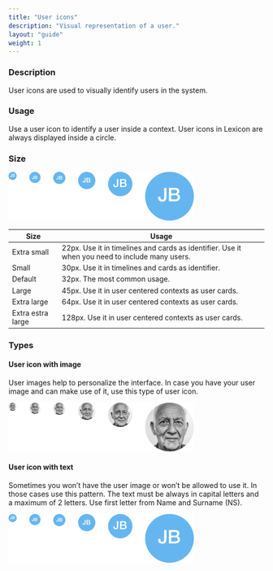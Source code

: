 ```yaml
---
title: "User icons"
description: "Visual representation of a user."
layout: "guide"
weight: 1
---
```


### Description

User icons are used to visually identify users in the system.

### Usage

Use a user icon to identify a user inside a context. User icons in Lexicon are always displayed inside a circle.

### Size

![all 6 user icons sizes](../../../images/userIcon.png)

| Size | Usage |
| ---- | ----- |
| Extra small | 22px. Use it in timelines and cards as identifier. Use it when you need to include many users. |
| Small | 30px. Use it in timelines and cards as identifier. |
| Default | 32px. The most common usage. |
| Large | 45px. Use it in user centered contexts as user cards. |
| Extra large | 64px. Use it in user centered contexts as user cards. |
| Extra estra large | 128px. Use it in user centered contexts as user cards. |

### Types

#### User icon with image

User images help to personalize the interface. In case you have your user image and can make use of it, use this type of user icon.

![all 6 user icons sizes with image](../../../images/userIconImages.png)

#### User icon with text

Sometimes you won’t have the user image or won’t be allowed to use it. In those cases use this pattern. The text must be always in capital letters and a maximum of 2 letters. Use first letter from Name and Surname (NS). 

![all 6 user icons sizes with text](../../../images/userIcon.png)
